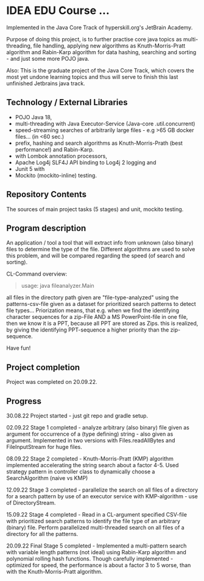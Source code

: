 # IDEA EDU Course ...

Implemented in the Java Core Track of hyperskill.org's JetBrain Academy.

Purpose of doing this project, is to further practise core java topics as multi-threading, file handling, applying
new algorithms as Knuth-Morris-Pratt algorithm and Rabin-Karp algorithm for data hashing, searching and sorting - and just some more POJO java.

Also: This is the graduate project of the Java Core Track, which covers the most yet undone learning topics and thus
will serve to finish this last unfinished Jetbrains java track.

## Technology / External Libraries

- POJO Java 18,
- multi-threading with Java Executor-Service (Java-core .util.concurrent)
- speed-streaming searches of arbitrarily large files - e.g >65 GB docker files... (in <60 sec.)
- prefix, hashing and search algorithms as Knuth-Morris-Prath (best performance!) and Rabin-Karp.
- with Lombok annotation processors,
- Apache Log4j SLF4J API binding to Log4j 2 logging and
- Junit 5 with
- Mockito (mockito-inline) testing.

## Repository Contents

The sources of main project tasks (5 stages) and unit, mockito testing.

## Program description

An application / tool a tool that will extract info from unknown (also binary) files
to determine the type of the file. Different algorithms are used to solve this problem, and will
be compared regarding the speed (of search and sorting).

CL-Command overview:

> usage: java fileanalyzer.Main <directory-path> <patterns-csv-path>

all files in the directory path given are "file-type-analyzed" using the patterns-csv-file given as
a dataset for prioritized search patterns to detect file types... 
Priorization means, that e.g. when we find the identifying character sequences for a zip-File AND a
MS PowerPoint-file in one file, then we know it is a PPT, because all PPT are stored as Zips.
this is realized, by giving the identifying PPT-sequence a higher priority than the zip-sequence.

Have fun!

## Project completion

Project was completed on 20.09.22.

## Progress

30.08.22 Project started - just git repo and gradle setup.

02.09.22 Stage 1 completed - analyze arbitrary (also binary) file given as argument for occurrence of a (type defining)
string - also given as argument. Implemented in two versions with Files.readAllBytes and FileInputStream for huge files.

08.09.22 Stage 2 completed - Knuth-Morris-Pratt (KMP) algorithm implemented accelerating the string search about a factor 4-5.
Used strategy pattern in controller class to dynamically choose a SearchAlgorithm (naive vs KMP)

12.09.22 Stage 3 completed - parallelize the search on all files of a directory for a search pattern by use of an executor
service with KMP-algorithm - use of DirectoryStream.

15.09.22 Stage 4 completed - Read in a CL-argument specified CSV-file with prioritized search patterns to identify the file
type of an arbitrary (binary) file. Perform parallelized multi-threaded search on all files of a directory for all the patterns.

20.09.22 Final Stage 5 completed - Implemented a multi-pattern search with variable length patterns (not ideal) using 
Rabin-Karp algorithm and polynomial rolling hash functions. Though carefully implemented - optimized for speed, the performance
is about a factor 3 to 5 worse, than with the Knuth-Morris-Pratt algorithm.